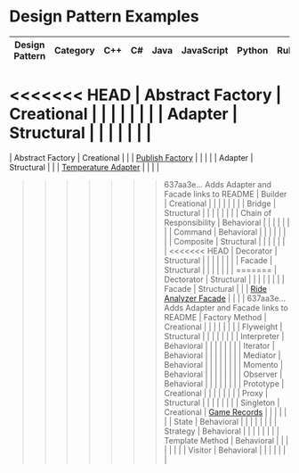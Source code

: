 # Design Pattern Examples

| Design Pattern | Category | C++ | C# | Java | JavaScript | Python | Ruby |
|---|---|---|---|---|---|---|---|
<<<<<<< HEAD
| Abstract Factory | Creational |   |   |   |   |   |   |
| Adapter | Structural |   |   |   |   |   |   |
=======
| Abstract Factory | Creational |   |   | [Publish Factory](abstract-factory-java/) |   |   |   |
| Adapter | Structural |   |   | [Temperature Adapter](adapter-java/) |   |   |   |
>>>>>>> 637aa3e... Adds Adapter and Facade links to README
| Builder | Creational |   |   |   |   |   |   |
| Bridge | Structural |   |   |   |   |   |   |
| Chain of Responsibility | Behavioral |   |   |   |   |   |   |
| Command | Behavioral |   |   |   |   |   |   |
| Composite | Structural |   |   |   |   |   |   |
<<<<<<< HEAD
| Decorator | Structural |   |   |   |   |   |   |
| Facade | Structural |   |   |   |   |   |   |
=======
| Dectorator | Structural |   |   |   |   |   |   |
| Facade | Structural |   |   | [Ride Analyzer Facade](facade-java/) |   |   |   |
>>>>>>> 637aa3e... Adds Adapter and Facade links to README
| Factory Method | Creational |   |   |   |   |   |   |
| Flyweight | Structural |   |   |   |   |   |   |
| Interpreter | Behavioral |   |   |   |   |   |   |
| Iterator | Behavioral |   |   |   |   |   |   |
| Mediator | Behavioral |   |   |   |   |   |   |
| Momento | Behavioral |   |   |   |   |   |   |
| Observer | Behavioral |   |   |   |   |   |   |
| Prototype | Creational |   |   |   |   |   |   |
| Proxy | Structural |   |   |   |   |   |   |
| Singleton | Creational | [Game Records](singleton-cpp/) |   |   |   |   |   |
| State | Behavioral |   |   |   |   |   |   |
| Strategy | Behavioral |   |   |   |   |   |   |
| Template Method | Behavioral |   |   |   |   |   |   |
| Visitor | Behavioral |   |   |   |   |   |   |
